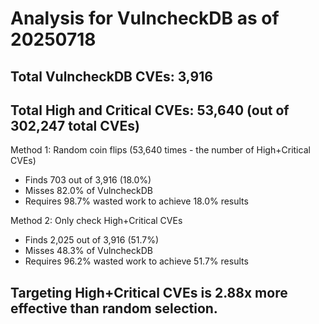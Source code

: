 # Analysis for VulncheckDB as of 20250718

## Total VulncheckDB CVEs: 3,916
## Total High and Critical CVEs: 53,640 (out of 302,247 total CVEs)

Method 1: Random coin flips (53,640 times - the number of High+Critical CVEs)
  - Finds 703 out of 3,916 (18.0%)
  - Misses 82.0% of VulncheckDB
  - Requires 98.7% wasted work to achieve 18.0% results

Method 2: Only check High+Critical CVEs
  - Finds 2,025 out of 3,916 (51.7%)
  - Misses 48.3% of VulncheckDB
  - Requires 96.2% wasted work to achieve 51.7% results

## Targeting High+Critical CVEs is 2.88x more effective than random selection.
